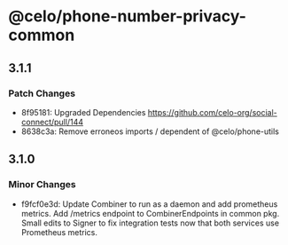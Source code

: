 # @celo/phone-number-privacy-common

## 3.1.1

### Patch Changes

- 8f95181: Upgraded Dependencies https://github.com/celo-org/social-connect/pull/144
- 8638c3a: Remove erroneos imports / dependent of @celo/phone-utils

## 3.1.0

### Minor Changes

- f9fcf0e3d: Update Combiner to run as a daemon and add prometheus metrics. Add /metrics endpoint to CombinerEndpoints in common pkg. Small edits to Signer to fix integration tests now that both services use Prometheus metrics.
